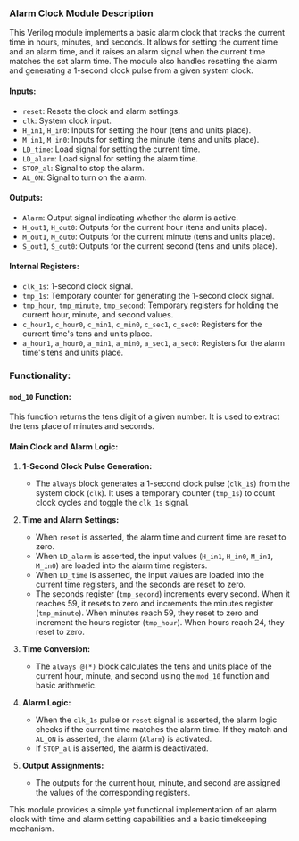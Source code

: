 ### Alarm Clock Module Description

This Verilog module implements a basic alarm clock that tracks the current time in hours, minutes, and seconds. It allows for setting the current time and an alarm time, and it raises an alarm signal when the current time matches the set alarm time. The module also handles resetting the alarm and generating a 1-second clock pulse from a given system clock.

#### Inputs:
- `reset`: Resets the clock and alarm settings.
- `clk`: System clock input.
- `H_in1`, `H_in0`: Inputs for setting the hour (tens and units place).
- `M_in1`, `M_in0`: Inputs for setting the minute (tens and units place).
- `LD_time`: Load signal for setting the current time.
- `LD_alarm`: Load signal for setting the alarm time.
- `STOP_al`: Signal to stop the alarm.
- `AL_ON`: Signal to turn on the alarm.

#### Outputs:
- `Alarm`: Output signal indicating whether the alarm is active.
- `H_out1`, `H_out0`: Outputs for the current hour (tens and units place).
- `M_out1`, `M_out0`: Outputs for the current minute (tens and units place).
- `S_out1`, `S_out0`: Outputs for the current second (tens and units place).

#### Internal Registers:
- `clk_1s`: 1-second clock signal.
- `tmp_1s`: Temporary counter for generating the 1-second clock signal.
- `tmp_hour`, `tmp_minute`, `tmp_second`: Temporary registers for holding the current hour, minute, and second values.
- `c_hour1`, `c_hour0`, `c_min1`, `c_min0`, `c_sec1`, `c_sec0`: Registers for the current time's tens and units place.
- `a_hour1`, `a_hour0`, `a_min1`, `a_min0`, `a_sec1`, `a_sec0`: Registers for the alarm time's tens and units place.

### Functionality:

#### `mod_10` Function:
This function returns the tens digit of a given number. It is used to extract the tens place of minutes and seconds.

#### Main Clock and Alarm Logic:
1. **1-Second Clock Pulse Generation:**
   - The `always` block generates a 1-second clock pulse (`clk_1s`) from the system clock (`clk`). It uses a temporary counter (`tmp_1s`) to count clock cycles and toggle the `clk_1s` signal.

2. **Time and Alarm Settings:**
   - When `reset` is asserted, the alarm time and current time are reset to zero.
   - When `LD_alarm` is asserted, the input values (`H_in1`, `H_in0`, `M_in1`, `M_in0`) are loaded into the alarm time registers.
   - When `LD_time` is asserted, the input values are loaded into the current time registers, and the seconds are reset to zero.
   - The seconds register (`tmp_second`) increments every second. When it reaches 59, it resets to zero and increments the minutes register (`tmp_minute`). When minutes reach 59, they reset to zero and increment the hours register (`tmp_hour`). When hours reach 24, they reset to zero.

3. **Time Conversion:**
   - The `always @(*)` block calculates the tens and units place of the current hour, minute, and second using the `mod_10` function and basic arithmetic.

4. **Alarm Logic:**
   - When the `clk_1s` pulse or `reset` signal is asserted, the alarm logic checks if the current time matches the alarm time. If they match and `AL_ON` is asserted, the alarm (`Alarm`) is activated.
   - If `STOP_al` is asserted, the alarm is deactivated.

5. **Output Assignments:**
   - The outputs for the current hour, minute, and second are assigned the values of the corresponding registers.

This module provides a simple yet functional implementation of an alarm clock with time and alarm setting capabilities and a basic timekeeping mechanism.

